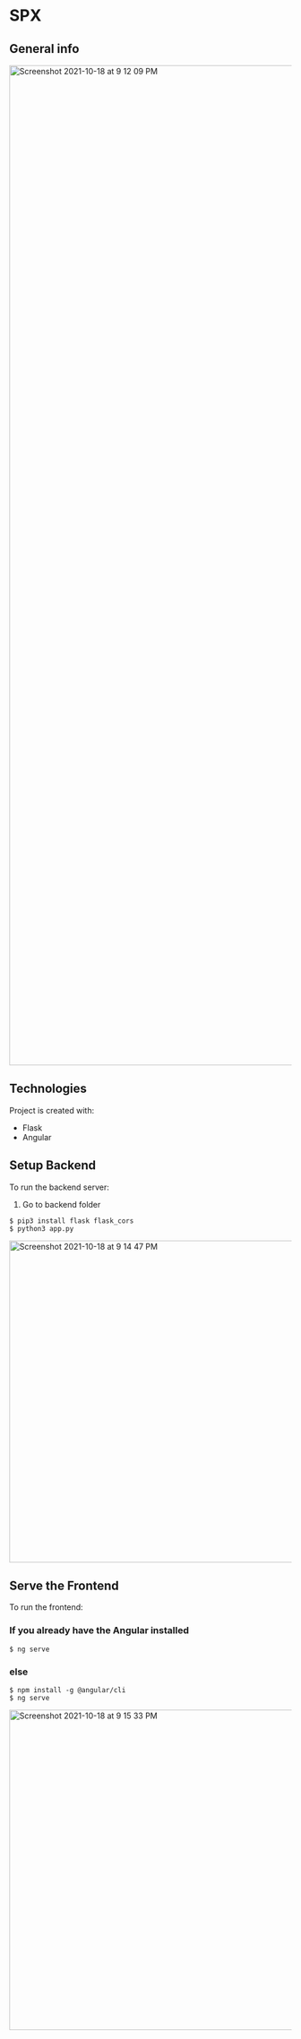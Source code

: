 # SPX 

## General info
<img width="1786" alt="Screenshot 2021-10-18 at 9 12 09 PM" src="https://user-images.githubusercontent.com/25488286/137827652-0eae790e-146d-4374-9e2a-047e29c8e5f1.png">




	
## Technologies
Project is created with:
* Flask
* Angular
	
## Setup Backend
To run the backend server:

1. Go to backend folder
```
$ pip3 install flask flask_cors
$ python3 app.py
```
<img width="575" alt="Screenshot 2021-10-18 at 9 14 47 PM" src="https://user-images.githubusercontent.com/25488286/137827760-1d435fb4-49a3-42cf-9ba3-acc7a70fdde2.png">


## Serve the Frontend

To run the frontend:

### If you already have the Angular installed 

```
$ ng serve
```
### else

```
$ npm install -g @angular/cli
$ ng serve
```

<img width="572" alt="Screenshot 2021-10-18 at 9 15 33 PM" src="https://user-images.githubusercontent.com/25488286/137827802-bb8ee1be-b288-4974-8b72-d2c41b12f303.png">
